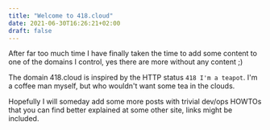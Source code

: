 ```yaml
---
title: "Welcome to 418.cloud"
date: 2021-06-30T16:26:21+02:00
draft: false
---
```


After far too much time I have finally taken the time to add some content to one of the domains I control, yes there are more without any content ;)

The domain 418.cloud is inspired by the HTTP status ```418 I'm a teapot```. I'm a coffee man myself, but who wouldn't want some tea in the clouds.

Hopefully I will someday add some more posts with trivial dev/ops HOWTOs that you can find better explained at some other site, links might be included.

